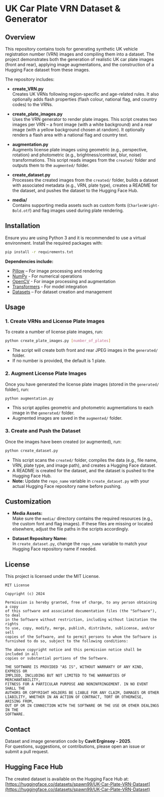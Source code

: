 # UK Car Plate VRN Dataset & Generator

## Overview

This repository contains tools for generating synthetic UK vehicle registration number (VRN) images and compiling them into a dataset. The project demonstrates both the generation of realistic UK car plate images (front and rear), applying image augmentations, and the construction of a Hugging Face dataset from these images.

The repository includes:

- **create_VRN.py**  
  Creates UK VRNs following region-specific and age-related rules. It also optionally adds flash properties (flash colour, national flag, and country codes) to the VRNs.

- **create_plate_images.py**  
  Uses the VRN generator to render plate images. This script creates two images per VRN – a front image (with a white background) and a rear image (with a yellow background chosen at random). It optionally renders a flash area with a national flag and country text.

- **augmentation.py**  
  Augments license plate images using geometric (e.g., perspective, rotation) and photometric (e.g., brightness/contrast, blur, noise) transformations. This script reads images from the `created/` folder and outputs them to the `augmented/` folder.

- **create_dataset.py**  
  Processes the created images from the `created/` folder, builds a dataset with associated metadata (e.g., VRN, plate type), creates a README for the dataset, and pushes the dataset to the Hugging Face Hub.

- **media/**  
  Contains supporting media assets such as custom fonts (`CharlesWright-Bold.otf`) and flag images used during plate rendering.

## Installation

Ensure you are using Python 3 and it is recommended to use a virtual environment. Install the required packages with:

```bash
pip install -r requirements.txt
```

**Dependencies include:**
- [Pillow](https://python-pillow.org/) – For image processing and rendering
- [NumPy](https://numpy.org/) - For numerical operations
- [OpenCV](https://opencv.org/) - For image processing and augmentation
- [Transformers](https://huggingface.co/docs/transformers/index) - For model integration
- [Datasets](https://github.com/huggingface/datasets) – For dataset creation and management

## Usage

### 1. Create VRNs and License Plate Images

To create a number of license plate images, run:

```bash
python create_plate_images.py [number_of_plates]
```

- The script will create both front and rear JPEG images in the `generated/` folder.
- If no number is provided, the default is 1 plate.

### 2. Augment License Plate Images

Once you have generated the license plate images (stored in the `generated/` folder), run:

```bash
python augmentation.py
```

- This script applies geometric and photometric augmentations to each image in the `generated/` folder.
- Augmented images are saved in the `augmented/` folder.

### 3. Create and Push the Dataset

Once the images have been created (or augmented), run:

```bash
python create_dataset.py
```

- This script scans the `created/` folder, compiles the data (e.g., file name, VRN, plate type, and image path), and creates a Hugging Face dataset.
- A README is created for the dataset, and the dataset is pushed to the Hugging Face Hub.
- **Note:** Update the `repo_name` variable in `create_dataset.py` with your actual Hugging Face repository name before pushing.

## Customization

- **Media Assets:**  
  Make sure the `media/` directory contains the required resources (e.g., the custom font and flag images). If these files are missing or located elsewhere, adjust the file paths in the scripts accordingly.

- **Dataset Repository Name:**  
  In `create_dataset.py`, change the `repo_name` variable to match your Hugging Face repository name if needed.

## License

This project is licensed under the MIT License.

```
MIT License

Copyright (c) 2024

Permission is hereby granted, free of charge, to any person obtaining a copy
of this software and associated documentation files (the "Software"), to deal
in the Software without restriction, including without limitation the rights
to use, copy, modify, merge, publish, distribute, sublicense, and/or sell
copies of the Software, and to permit persons to whom the Software is
furnished to do so, subject to the following conditions:

The above copyright notice and this permission notice shall be included in all
copies or substantial portions of the Software.

THE SOFTWARE IS PROVIDED "AS IS", WITHOUT WARRANTY OF ANY KIND, EXPRESS OR
IMPLIED, INCLUDING BUT NOT LIMITED TO THE WARRANTIES OF MERCHANTABILITY,
FITNESS FOR A PARTICULAR PURPOSE AND NONINFRINGEMENT. IN NO EVENT SHALL THE
AUTHORS OR COPYRIGHT HOLDERS BE LIABLE FOR ANY CLAIM, DAMAGES OR OTHER
LIABILITY, WHETHER IN AN ACTION OF CONTRACT, TORT OR OTHERWISE, ARISING FROM,
OUT OF OR IN CONNECTION WITH THE SOFTWARE OR THE USE OR OTHER DEALINGS IN THE
SOFTWARE.
```

## Contact

Dataset and image generation code by **Cavit Erginsoy - 2025**.  
For questions, suggestions, or contributions, please open an issue or submit a pull request.

## Hugging Face Hub

The created dataset is available on the Hugging Face Hub at:  
[https://huggingface.co/datasets/spawn99/UK-Car-Plate-VRN-Dataset](https://huggingface.co/datasets/spawn99/UK-Car-Plate-VRN-Dataset)